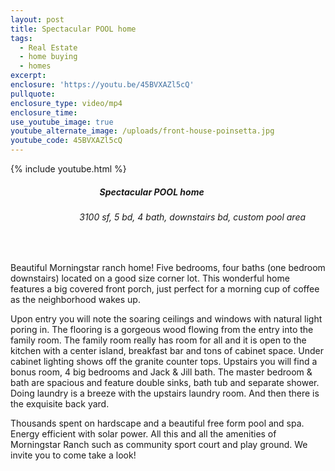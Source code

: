 ```yaml
---
layout: post
title: Spectacular POOL home
tags:
  - Real Estate
  - home buying
  - homes
excerpt:
enclosure: 'https://youtu.be/45BVXAZl5cQ'
pullquote:
enclosure_type: video/mp4
enclosure_time:
use_youtube_image: true
youtube_alternate_image: /uploads/front-house-poinsetta.jpg
youtube_code: 45BVXAZl5cQ
---
```


{% include youtube.html %}

##### &nbsp; &nbsp; &nbsp; &nbsp; &nbsp; &nbsp; &nbsp; &nbsp; &nbsp; &nbsp; &nbsp; &nbsp; &nbsp; &nbsp; &nbsp; &nbsp; &nbsp; &nbsp; &nbsp; &nbsp; &nbsp; &nbsp;Spectacular POOL home

###### &nbsp; &nbsp; &nbsp; &nbsp; &nbsp; &nbsp; &nbsp; &nbsp; &nbsp; &nbsp; &nbsp; &nbsp; &nbsp; &nbsp; 3100 sf, 5 bd, 4 bath, downstairs bd, custom pool area

&nbsp;

Beautiful Morningstar ranch home\! Five bedrooms, four baths (one bedroom downstairs) located on a good size corner lot. This wonderful home features a big covered front porch, just perfect for a morning cup of coffee as the neighborhood wakes up.

Upon entry you will note the soaring ceilings and windows with natural light poring in. The flooring is a gorgeous wood flowing from the entry into the family room. The family room really has room for all and it is open to the kitchen with a center island, breakfast bar and tons of cabinet space. Under cabinet lighting shows off the granite counter tops. Upstairs you will find a bonus room, 4 big bedrooms and Jack & Jill bath. The master bedroom & bath are spacious and feature double sinks, bath tub and separate shower. Doing laundry is a breeze with the upstairs laundry room. And then there is the exquisite back yard.

Thousands spent on hardscape and a beautiful free form pool and spa. Energy efficient with solar power. All this and all the amenities of Morningstar Ranch such as community sport court and play ground. We invite you to come take a look\!